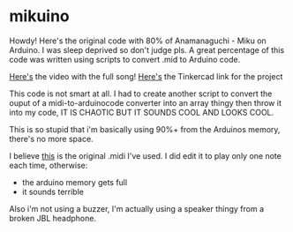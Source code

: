 
# mikuino

  

Howdy! Here's the original code with 80% of Anamanaguchi - Miku on Arduino. I was sleep deprived so don't judge pls. A great percentage of this code was written using scripts to convert .mid to Arduino code.

  

[Here's](https://www.youtube.com/watch?v=qTEYTcaI_LQ) the video with the full song!
[Here's](https://www.tinkercad.com/things/hIhl8cAFTKd-mikuino?sharecode=8tqiN5f4Kz9BgyJpTNtDG2VL9m4r1V2a7cECqT5LYSY) the Tinkercad link for the project


This code is not smart at all. I had to create another script to convert the ouput of a midi-to-arduinocode converter into an array thingy then throw it into my code, IT IS CHAOTIC BUT IT SOUNDS COOL AND LOOKS COOL. 

This is so stupid that i'm basically using 90%+ from the Arduinos memory, there's no more space.


I believe [this](https://www.youtube.com/watch?v=9OSewi7d_4E) is the original .midi I've used. I did edit it to play only one note each time, otherwise:
- the arduino memory gets full
- it sounds terrible

Also i'm not using a buzzer, I'm actually using a speaker thingy from a broken JBL headphone.
